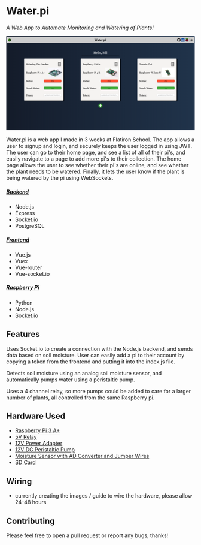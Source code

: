 # Water.pi
*A Web App to Automate Monitoring and Watering of Plants!*

![intro](https://github.com/ethancollins0/capstone-backend/blob/master/GitFiles/Home.png)

Water.pi is a web app I made in 3 weeks at Flatiron School. The app allows a user to signup and login, 
and securely keeps the user logged in using JWT. The user can go to their home page, and see a list of all of their pi's,
and easily navigate to a page to add more pi's to their collection. The home page allows the user to see whether their 
pi's are online, and see whether the plant needs to be watered. Finally, it lets the user know if the plant is being 
watered by the pi using WebSockets.

##### [Backend](https://github.com/ethancollins0/capstone-backend)
- Node.js
- Express
- Socket.io
- PostgreSQL
 
##### [Frontend](https://github.com/ethancollins0/capstone-frontend)
- Vue.js
- Vuex
- Vue-router
- Vue-socket.io

##### [Raspberry Pi](https://github.com/ethancollins0/raspberry-pi-api)
- Python
- Node.js
- Socket.io

## Features
Uses Socket.io to create a connection with the Node.js backend, and sends data based on soil moisture. User can easily add a pi
to their account by copying a token from the frontend and putting it into the index.js file.

Detects soil moisture using an analog soil moisture sensor, and automatically pumps water using a peristaltic pump.

Uses a 4 channel relay, so more pumps could be added to care for a larger number of plants, all controlled from the same Raspberry pi.

## Hardware Used
- [Raspberry Pi 3 A+](https://www.raspberrypi.org/products/raspberry-pi-3-model-a-plus/)
- [5V Relay](https://www.amazon.com/gp/product/B0057OC5O8/ref=ppx_yo_dt_b_asin_title_o00_s00?ie=UTF8&psc=1)
- [12V Power Adapter](https://www.amazon.com/gp/product/B019Q3U72M/ref=ppx_yo_dt_b_asin_title_o00_s00?ie=UTF8&psc=1)
- [12V DC Peristaltic Pump](https://www.amazon.com/gp/product/B075VN1QZM/ref=ppx_yo_dt_b_asin_title_o00_s01?ie=UTF8&psc=1)
- [Moisture Sensor with AD Converter and Jumper Wires](https://www.amazon.com/gp/product/B071F4RDHY/ref=ppx_yo_dt_b_asin_title_o01_s00?ie=UTF8&psc=1)
- [SD Card](https://www.amazon.com/gp/product/B073K14CVB/ref=ppx_yo_dt_b_asin_title_o03_s01?ie=UTF8&psc=1)

## Wiring
- currently creating the images / guide to wire the hardware, please allow 24-48 hours

## Contributing
Please feel free to open a pull request or report any bugs, thanks!
